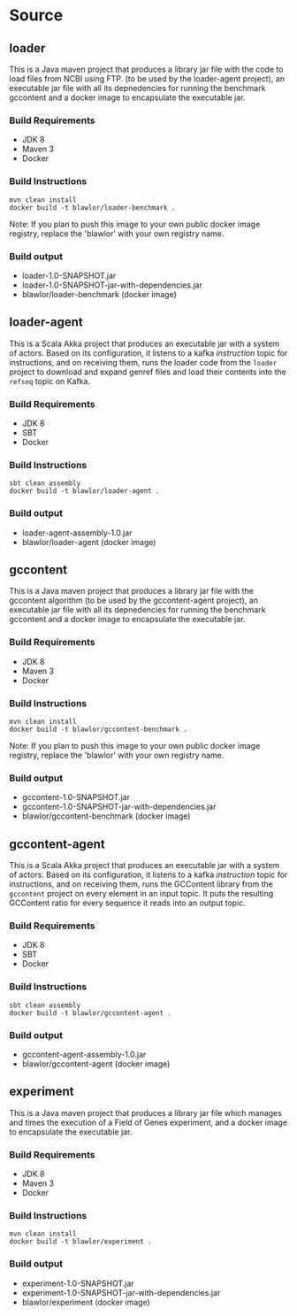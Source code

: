 Source
======

## loader
This is a Java maven project that produces a library jar file with the code to load files from NCBI using FTP. (to be used by the loader-agent project), an executable jar file with all its depnedencies for running the benchmark gccontent and a docker image to encapsulate the executable jar.

### Build Requirements
* JDK 8
* Maven 3
* Docker

### Build Instructions

```
mvn clean install
docker build -t blawlor/loader-benchmark .
```

Note: If you plan to push this image to your own public docker image registry, replace the 'blawlor' with your own registry name.


### Build output
* loader-1.0-SNAPSHOT.jar
* loader-1.0-SNAPSHOT-jar-with-dependencies.jar
* blawlor/loader-benchmark (docker image)

## loader-agent
This is a Scala Akka project that produces an executable jar with a system of actors. Based on its configuration, it listens to a kafka _instruction_ topic for instructions, and on receiving them, runs the loader code from the ```loader``` project to download and expand genref files and load their contents into the ```refseq``` topic on Kafka.

### Build Requirements
* JDK 8
* SBT
* Docker

### Build Instructions

```
sbt clean assembly
docker build -t blawlor/loader-agent .
```

### Build output
* loader-agent-assembly-1.0.jar
* blawlor/loader-agent (docker image)

## gccontent
This is a Java maven project that produces a library jar file with the gccontent algorithm (to be used by the gccontent-agent project), an executable jar file with all its depnedencies for running the benchmark gccontent and a docker image to encapsulate the executable jar.

### Build Requirements
* JDK 8
* Maven 3
* Docker

### Build Instructions

```
mvn clean install
docker build -t blawlor/gccontent-benchmark .
```

Note: If you plan to push this image to your own public docker image registry, replace the 'blawlor' with your own registry name.

### Build output
* gccontent-1.0-SNAPSHOT.jar
* gccontent-1.0-SNAPSHOT-jar-with-dependencies.jar
* blawlor/gccontent-benchmark (docker image)

## gccontent-agent
This is a Scala Akka project that produces an executable jar with a system of actors. Based on its configuration, it listens to a kafka _instruction_ topic for instructions, and on receiving them, runs the GCContent library from the ```gccontent``` project on every element in an input topic. It puts the resulting GCContent ratio for every sequence it reads into an output topic.

### Build Requirements
* JDK 8
* SBT
* Docker

### Build Instructions

```
sbt clean assembly
docker build -t blawlor/gccontent-agent .
```

### Build output
* gccontent-agent-assembly-1.0.jar
* blawlor/gccontent-agent (docker image)


## experiment

This is a Java maven project that produces a library jar file which manages and times the execution of a Field of Genes experiment, and a docker image to encapsulate the executable jar.

### Build Requirements
* JDK 8
* Maven 3
* Docker

### Build Instructions

```
mvn clean install
docker build -t blawlor/experiment .
```

### Build output
* experiment-1.0-SNAPSHOT.jar
* experiment-1.0-SNAPSHOT-jar-with-dependencies.jar
* blawlor/experiment (docker image)

